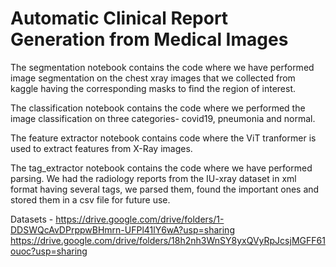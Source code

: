 # Automatic Clinical Report Generation from Medical Images

The segmentation notebook contains the code where we have performed image segmentation on the chest xray images that we collected from kaggle having the corresponding masks to find the region of interest.

The classification notebook contains the code where we performed the image classification on three categories- covid19, pneumonia and normal.

The feature extractor notebook contains code where the ViT tranformer is used to extract features from X-Ray images.

The tag_extractor notebook contains the code where we have performed parsing. We had the radiology reports from the IU-xray dataset in xml format having several tags, we parsed them, found the important ones and stored them in a csv file for future use.

Datasets - 
https://drive.google.com/drive/folders/1-DDSWQcAvDPrppwBHmrn-UFPl41lY6wA?usp=sharing
https://drive.google.com/drive/folders/18h2nh3WnSY8yxQVyRpJcsjMGFF61ouoc?usp=sharing
